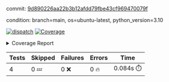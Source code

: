 commit: [9d890226aa22b3b12afdd79fbe43cf969470079f](https://github.com/rcmdnk/python-action-test/tree/9d890226aa22b3b12afdd79fbe43cf969470079f)

condition: branch=main, os=ubuntu-latest, python_version=3.10

[![dispatch](https://github.com/rcmdnk/python-action-test/actions/workflows/dispatch.yml/badge.svg)](https://github.com/rcmdnk/python-action-test/actions/runs/4097564398)
<a href="https://github.com/rcmdnk/python-action-test/blob/undefined/README.md"><img alt="Coverage" src="https://img.shields.io/badge/Coverage-93%25-brightgreen.svg" /></a><details><summary>Coverage Report </summary><table><tr><th>File</th><th>Stmts</th><th>Miss</th><th>Cover</th><th>Missing</th></tr><tbody><tr><td colspan="5"><b>src/python_action_test</b></td></tr><tr><td>&nbsp; &nbsp;<a href="https://github.com/rcmdnk/python-action-test/blob/undefined/src/python_action_test/python_action_test.py">python_action_test.py</a></td><td>11</td><td>1</td><td>91%</td><td><a href="https://github.com/rcmdnk/python-action-test/blob/undefined/src/python_action_test/python_action_test.py#L15">15</a></td></tr><tr><td><b>TOTAL</b></td><td><b>15</b></td><td><b>1</b></td><td><b>93%</b></td><td>&nbsp;</td></tr></tbody></table></details>

| Tests | Skipped | Failures | Errors | Time |
| ----- | ------- | -------- | -------- | ------------------ |
| 4 | 0 :zzz: | 0 :x: | 0 :fire: | 0.084s :stopwatch: |

